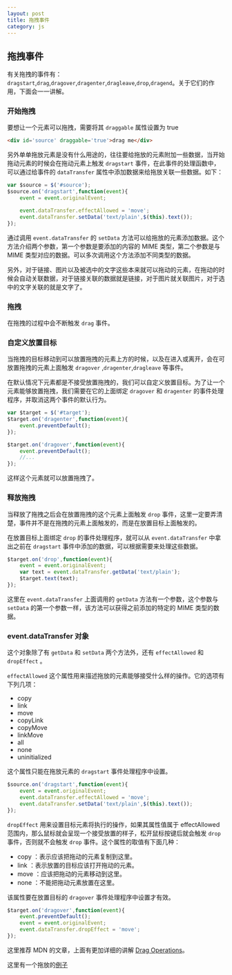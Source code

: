 ```yaml
---
layout: post
title: 拖拽事件
category: js
---
```


## 拖拽事件

有关拖拽的事件有：`dragstart`,`drag`,`dragover`,`dragenter`,`dragleave`,`drop`,`dragend`。关于它们的作用，下面会一一讲解。

### 开始拖拽

要想让一个元素可以拖拽，需要将其 `draggable` 属性设置为 true

```html
<div id='source' draggable='true'>drag me</div>
```

另外单单拖放元素是没有什么用途的，往往要给拖放的元素附加一些数据，当开始拖动元素的时候会在拖动元素上触发 `dragstart` 事件，在此事件的处理函数中，可以通过给事件的 `dataTransfer` 属性中添加数据来给拖放关联一些数据。如下：


```javascript
var $source = $('#source');
$source.on('dragstart',function(event){
	event = event.originalEvent;

	event.dataTransfer.effectAllowed = 'move';
	event.dataTransfer.setData('text/plain',$(this).text());
});
```

通过调用 `event.dataTransfer` 的 `setData` 方法可以给拖放的元素添加数据。这个方法介绍两个参数，第一个参数是要添加的内容的 MIME 类型，第二个参数是与 MIME 类型对应的数据。可以多次调用这个方法添加不同类型的数据。

另外，对于链接、图片以及被选中的文字这些本来就可以拖动的元素，在拖动的时候会自动关联数据，对于链接关联的数据就是链接，对于图片就关联图片，对于选中的文字关联的就是文字了。

### 拖拽

在拖拽的过程中会不断触发 `drag` 事件。

### 自定义放置目标

当拖拽的目标移动到可以放置拖拽的元素上方的时候，以及在进入或离开，会在可放置拖拽的元素上面触发 `dragover` ,`dragenter`,`dragleave` 等事件。

在默认情况下元素都是不接受放置拖拽的，我们可以自定义放置目标。为了让一个元素能够放置拖拽，我们需要在它的上面绑定 `dragover` 和 `dragenter` 的事件处理程序，并取消这两个事件的默认行为。

```javascript
var $target = $('#target');
$target.on('dragenter',function(event){
	event.preventDefault();
});

$target.on('dragover',function(event){
	event.preventDefault();
	//...
});
```

这样这个元素就可以放置拖拽了。

### 释放拖拽

当释放了拖拽之后会在放置拖拽的这个元素上面触发 `drop` 事件，这里一定要弄清楚，事件并不是在拖拽的元素上面触发的，而是在放置目标上面触发的。

在放置目标上面绑定 `drop` 的事件处理程序，就可以从 `event.dataTransfer` 中拿出之前在 `dragstart` 事件中添加的数据，可以根据需要来处理这些数据。


```javascript
$target.on('drop',function(event){
	event = event.originalEvent;
	var text = event.dataTransfer.getData('text/plain');
	$target.text(text);
});
```

这里在 `event.dataTransfer` 上面调用的 `getData` 方法有一个参数，这个参数与 `setData` 的第一个参数一样，该方法可以获得之前添加的特定的 MIME 类型的数据。


### event.dataTransfer 对象

这个对象除了有 `getData` 和 `setData` 两个方法外，还有 `effectAllowed` 和 `dropEffect` 。

`effectAllowed` 这个属性用来描述拖放的元素能够接受什么样的操作。它的选项有下列几项：

+ copy
+ link
+ move
+ copyLink
+ copyMove
+ linkMove
+ all
+ none
+ uninitialized

这个属性只能在拖放元素的 `dragstart` 事件处理程序中设置。


```javascript
$source.on('dragstart',function(event){
	event = event.originalEvent;
	event.dataTransfer.effectAllowed = 'move';
	event.dataTransfer.setData('text/plain',$(this).text());
});
```

`dropEffect` 用来设置目标元素将执行的操作，如果其属性值属于 effectAllowed 范围内，那么鼠标就会呈现一个接受放置的样子，松开鼠标按键后就会触发 `drop` 事件，否则就不会触发 `drop` 事件。这个属性的取值有下面几种：


+ copy ：表示应该把拖动的元素复制到这里。
+ link ：表示放置的目标应该打开拖动的元素。
+ move ：应该把拖动的元素移动到这里。
+ none ：不能把拖动元素放置在这里。

该属性要在放置目标的 `dragover` 事件处理程序中设置才有效。

```javascript
$target.on('dragover',function(event){
	event.preventDefault();
	event = event.originalEvent;
	event.dataTransfer.dropEffect = 'move';
});
```

这里推荐 MDN 的文章，上面有更加详细的讲解 [Drag Operations](https://developer.mozilla.org/en-US/docs/Web/Guide/HTML/Drag_operations#dragstart)。


这里有一个拖放的[例子](http://wy-ei.github.io/demo/page/drag/drag.html)
